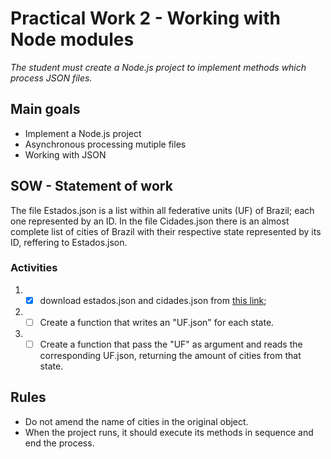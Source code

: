 # Practical Work 2 - Working with Node modules

_The student must create a Node.js project to implement methods which process JSON files._

## Main goals

-   Implement a Node.js project
-   Asynchronous processing mutiple files
-   Working with JSON

## SOW - Statement of work

The file Estados.json is a list within all federative units (UF) of Brazil; each one represented by an ID. In the file Cidades.json there is an almost complete list of cities of Brazil with their respective state represented by its ID, reffering to Estados.json.

### Activities

1.  -   [x] download estados.json and cidades.json from [this link](https://github.com/felipefdl/cidades-estados-brasil-json);

2.  -   [ ] Create a function that writes an "UF.json" for each state.
3.  -   [ ] Create a function that pass the "UF" as argument and reads the corresponding UF.json, returning the amount of cities from that state.

## Rules

-   Do not amend the name of cities in the original object.
-   When the project runs, it should execute its methods in sequence and end the process.
